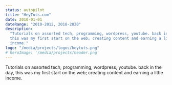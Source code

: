 ```yaml
---
status: autopilot
title: "HeyTuts.com"
date: 2010-01-01
dateRange: "2010-2012, 2018-2020"
description:
  "Tutorials on assorted tech, programming, wordpress, youtube. back in the day,
  this was my first start on the web; creating content and earning a little
  income."
logo: "/media/projects/logos/heytuts.png"
# heroImage: '/media/projects/header.png'
---
```


Tutorials on assorted tech, programming, wordpress, youtube. back in the day,
this was my first start on the web; creating content and earning a little
income.
